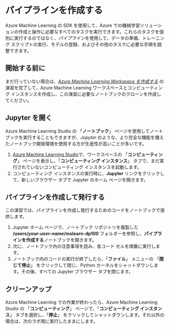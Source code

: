 ﻿---
lab:
    title: 'パイプラインを作成する'
---
# パイプラインを作成する

Azure Machine Learning の SDK を使用して、Azure での機械学習ソリューションの作成と操作に必要なすべてのタスクを実行できます。これらのタスクを個別に実行するのではなく、*パイプライン*を使用して、データの準備、トレーニング スクリプトの実行、モデルの登録、およびその他のタスクに必要な手順を調整できます。

## 開始する前に

まだ行っていない場合は、*[Azure Machine Learning Workspace を作成する](01-create-a-workspace.md)* の演習を完了して、Azure Machine Learning ワークスペースとコンピューティング インスタンスを作成し、この演習に必要なノートブックのクローンを作成してください。

## Jupyter を開く

Azure Machine Learning Studio の 「**ノートブック**」 ページを使用してノートブックを実行することもできますが、*Jupyter* のような、より完全な機能を備えたノートブック開発環境を使用する方が生産性が高いことが多いです。

1. [Azure Machine Learning Studio](https://ml.azure.com)で、ワークスペースの 「**コンピューティング**」 ページを表示し、「**コンピューティング インスタンス**」 タブで、まだ実行されていないコンピューティング インスタンスを起動します。
2. コンピューティング インスタンスの実行時に、**Jupyter** リンクをクリックして、新しいブラウザー タブで Jupyter のホーム ページを開きます。

## パイプラインを作成して発行する

この演習では、パイプラインを作成し発行するためのコードをノートブックで提供します。

1. Jupyter ホーム ページで、ノートブック リポジトリを複製した **/users/*your-user-name*/mslearn-dp100** フォルダーを参照し、**パイプラインを作成する**ノートブックを開きます。
2. 次に、ノートブック内の注意事項を読み、各コード セルを順番に実行します。
3. ノートブック内のコードの実行が終了したら、「**ファイル**」 メニューの 「**閉じて停止**」 をクリックして閉じ、Python カーネルをシャットダウンします。その後、すべての Jupyter ブラウザー タブを閉じます。

## クリーンアップ

Azure Machine Learning での作業が終わったら、Azure Machine Learning Studio の 「**コンピューティング**」 ページで、「**コンピューティング インスタンス**」 タブを選択し、「**停止**」 をクリックしてシャットダウンします。それ以外の場合は、次のラボ用に実行したままにします。

